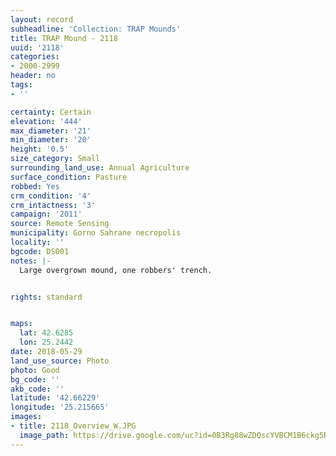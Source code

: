```yaml
---
layout: record
subheadline: 'Collection: TRAP Mounds'
title: TRAP Mound - 2118
uuid: '2118'
categories:
- 2000-2999
header: no
tags:
- ''

certainty: Certain
elevation: '444'
max_diameter: '21'
min_diameter: '20'
height: '0.5'
size_category: Small
surrounding_land_use: Annual Agriculture
surface_condition: Pasture
robbed: Yes
crm_condition: '4'
crm_intactness: '3'
campaign: '2011'
source: Remote Sensing
municipality: Gorno Sahrane necropolis
locality: ''
bgcode: DS001
notes: |-
  Large overgrown mound, one robbers' trench.


rights: standard


maps:
  lat: 42.6285
  lon: 25.2442
date: 2018-05-29
land_use_source: Photo
photo: Good
bg_code: ''
akb_code: ''
latitude: '42.66229'
longitude: '25.215665'
images:
- title: 2118_Overview_W.JPG
  image_path: https://drive.google.com/uc?id=0B3Rg88wZDQscYVBCM1B6ckg5RHM
---
```

